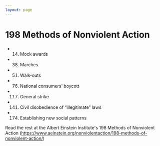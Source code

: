 ```yaml
---
layout: page
---
```


198 Methods of Nonviolent Action
=================


* 14. Mock awards
* 38. Marches
* 51. Walk-outs
* 76. National consumers’ boycott
* 117. General strike
* 141. Civil disobedience of “illegitimate” laws
* 174. Establishing new social patterns

Read the rest at the Albert Einstein Institute's 198 Methods of Nonviolent Action (https://www.aeinstein.org/nonviolentaction/198-methods-of-nonviolent-action/)

